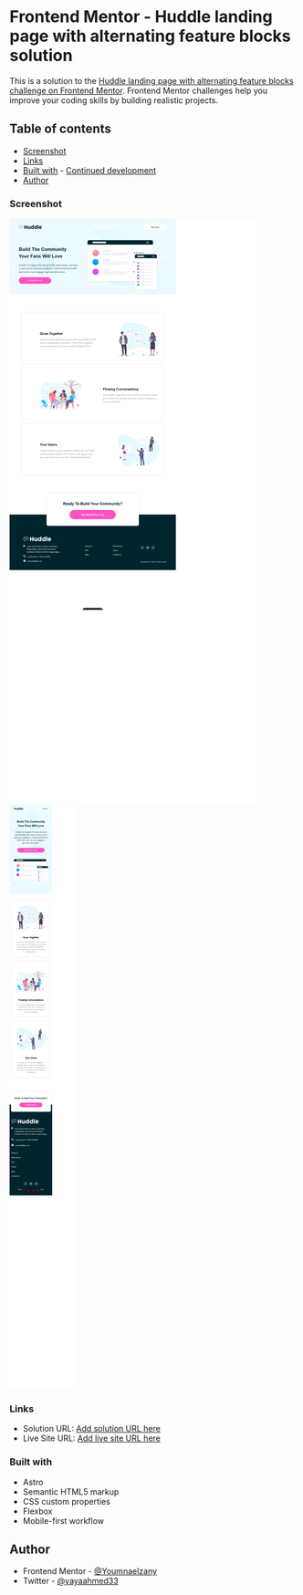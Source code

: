 # Frontend Mentor - Huddle landing page with alternating feature blocks solution

This is a solution to the [Huddle landing page with alternating feature blocks challenge on Frontend Mentor](https://www.frontendmentor.io/challenges/huddle-landing-page-with-alternating-feature-blocks-5ca5f5981e82137ec91a5100). Frontend Mentor challenges help you improve your coding skills by building realistic projects.

## Table of contents

- [Screenshot](#screenshot)
- [Links](#links)
- [Built with](#built-with) - [Continued development](#continued-development)
- [Author](#author)

### Screenshot

![](./public/Screenshot%202024-04-28%20at%2021-18-13%20Frontend%20Mentor%20Huddle%20landing%20page%20with%20alternating%20feature%20blocks.png)
![](./public/Screenshot%202024-04-28%20at%2021-18-36%20Frontend%20Mentor%20Huddle%20landing%20page%20with%20alternating%20feature%20blocks.png)

### Links

- Solution URL: [Add solution URL here](https://your-solution-url.com)
- Live Site URL: [Add live site URL here](https://your-live-site-url.com)

### Built with

- Astro
- Semantic HTML5 markup
- CSS custom properties
- Flexbox
- Mobile-first workflow

## Author

- Frontend Mentor - [@Youmnaelzany](https://www.frontendmentor.io/profile/Youmnaelzany)
- Twitter - [@yayaahmed33](https://twitter.com/yayaahmed33)
